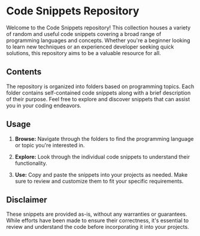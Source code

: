 # Code Snippets Repository

Welcome to the Code Snippets repository! This collection houses a variety of random and useful code snippets covering a broad range of programming languages and concepts. Whether you're a beginner looking to learn new techniques or an experienced developer seeking quick solutions, this repository aims to be a valuable resource for all.

## Contents

The repository is organized into folders based on programming  topics. Each folder contains self-contained code snippets along with a brief description of their purpose. Feel free to explore and discover snippets that can assist you in your coding endeavors.

## Usage

1. **Browse:** Navigate through the folders to find the programming language or topic you're interested in.

2. **Explore:** Look through the individual code snippets to understand their functionality.

3. **Use:** Copy and paste the snippets into your projects as needed. Make sure to review and customize them to fit your specific requirements.

## Disclaimer

These snippets are provided as-is, without any warranties or guarantees. While efforts have been made to ensure their correctness, it's essential to review and understand the code before incorporating it into your projects.

